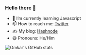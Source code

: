 ### Hello there 👋

- 🌱 I’m currently learning Javascript
- 📫 How to reach me: [Twitter](https://twitter.com/Omkar_127_0_0_1)
- ✍️ My blog: [Hashnode](https://omkartech.hashnode.dev)
- 😄 Pronouns: He/Him


![Omkar's GitHub stats](https://github-readme-stats.vercel.app/api?username=omkar787&show_icons=true&theme=radical&hide_title=true)
